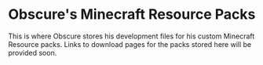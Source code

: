 # Obscure's Minecraft Resource Packs

This is where Obscure stores his development files for his custom Minecraft Resource packs. Links to download pages for the packs stored here will be provided soon.